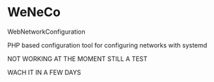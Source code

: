 # WeNeCo
WebNetworkConfiguration

PHP based configuration tool for configuring networks with systemd


NOT WORKING AT THE MOMENT
STILL A TEST

WACH IT IN A FEW DAYS
